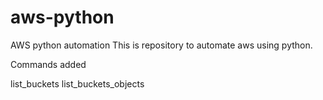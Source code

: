 # aws-python
AWS python automation
This is repository to automate aws using python.

Commands added

list_buckets
list_buckets_objects
